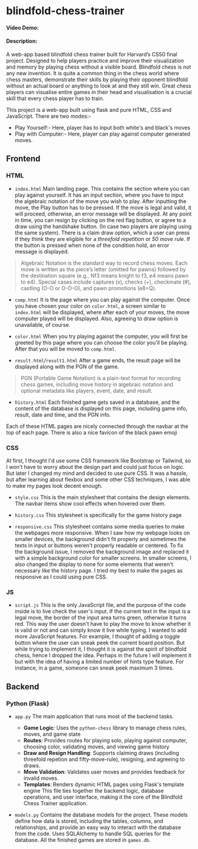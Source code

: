 # blindfold-chess-trainer
#### Video Demo:  <URL HERE>
#### Description:
A web-app based blindfold chess trainer built for Harvard’s CS50 final project. Designed to help players practice and improve their visualization and memory by playing chess without a visible board.
Blindfold chess is not any new invention. It is quite a common thing in the chess world where chess masters, demonstrate their skills by playing their opponent blindfold without an actual board or anything to look at and they still win. Great chess players can visualise entire games in their head and visualisation is a crucial skill that every chess player has to train.

This project is a web-app built using flask and pure HTML, CSS and JavaScript.
There are two modes:-
- Play Yourself:- Here, player has to input both white's and black's moves
- Play with Computer:- Here, player can play against computer generated moves.

## Frontend

### HTML

- `index.html` Main landing page. This contains the section where you can play against yourself. It has an input section, where you have to input the algebraic notation of the move you wish to play. After inputting the move, the Play button has to be pressed. If the move is legal and valid, it will proceed, otherwise, an error message will be displayed. At any point in time, you can resign by clicking on the red flag button, or agree to a draw using the handshake button. (In case two players are playing using the same system). There is a claim draw option, which a user can press if they think they are eligible for a *threefold repetition* or *50 move rule*. If the button is pressed when none of the condition hold, an error message is displayed.
> Algebraic Notation is the standard way to record chess moves. Each move is written as the piece’s letter (omitted for pawns) followed by the destination square (e.g., Nf3 means knight to f3, e4 means pawn to e4). Special cases include captures (x), checks (+), checkmate (#), castling (O-O or O-O-O), and pawn promotions (e8=Q).

- `comp.html` It is the page where you can play against the computer. Once you have chosen your color on `color.html`, a screen similar to `index.html` will be displayed, where after each of your moves, the move computer played will be displayed. Also, agreeing to draw option is unavailable, of course.

- `color.html` When you try playing against the computer, you will first be greeted by this page where you can choose the color you'll be playing. After that you will be moved to `comp.html`.

- `result.html`/`result1.html` After a game ends, the result page will be displayed along with the PGN of the game.
> PGN (Portable Game Notation) is a plain-text format for recording chess games, including move history in algebraic notation and optional metadata like players, event, date, and result.

- `history.html` Each finished game gets saved in a database, and the content of the database is displayed on this page, including game info, result, date and time, and the PGN info.

Each of these HTML pages are nicely connected through the navbar at the top of each page. There is also a nice favicon of the black pawn emoji

### CSS
At first, I thought I'd use some CSS framework like Bootstrap or Tailwind, so I won't have to worry about the design part and could just focus on logic. But later I changed my mind and decided to use pure CSS. It was a hassle, but after learning about flexbox and some other CSS techniques, I was able to make my pages look decent enough.

- `style.css` This is the main stylesheet that contains the design elements. The navbar items show cool effects when hovered over them.

- `history.css` This stylesheet is specifically for the game history page

- `responsive.css` This stylesheet contains some media queries to make the webpages more responsive. When I saw how my webpage looks on smaller devices, the background didn't fit properly and sometimes the texts in input or buttons weren't properly readable or centered. To fix the background issue, I removed the background image and replaced it with a simple background color for smaller screens. In smaller screens, I also changed the display to none for some elements that weren't necessary like the history page. I tried my best to make the pages as responsive as I could using pure CSS.

### JS

- `script.js` This is the only JavaScript file, and the purpose of the code inside is to live check the user's input. If the current text in the input is a legal move, the border of the input area turns green, otherwise it turns red. This way the user doesn't have to play the move to know whether it is valid or not and can simply know it live while typing. I wanted to add more JavaScript features. For example, I thought of adding a toggle button where the user can sneak peek the current board position. But while trying to implement it, I thought it is against the spirit of blindfold chess, hence I dropped the idea. Perhaps in the future I will implement it but with the idea of having a limited number of hints type feature. For instance, in a game, someone can sneak peek maximum 3 times.

## Backend

### Python (Flask)

- `app.py` The main application that runs most of the backend tasks.
    - **Game Logic**: Uses the `python-chess` library to manage chess rules, moves, and game state
    - **Routes**: Provides routes for playing solo, playing against computer, choosing color, validating moves, and viewing game history
    - **Draw and Resign Handling**: Supports claiming draws (including threefold repetion and fifty-move-rule), resigning, and agreeing to draws.
    - **Move Validation**: Validates user moves and provides feedback for invalid moves.
    - **Templates**: Renders dynamic HTML pages using Flask's template engine
This file ties together the backend logic, database operations, and user interface, making it the core of the Blindfold Chess Trainer application.

- `models.py` Contains the database models for the project. These models define how data is stored, including the tables, columns, and relationships, and provide an easy way to interact with the database from the code. Uses SQLAlchemy to handle SQL queries for the database. All the finished games are stored in `games.db`.
